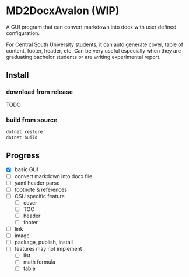 # MD2DocxAvalon (WIP)

A GUI program that can convert markdown into docx with user defined configuration.

For Central South University students, it can auto generate cover, table of content, footer, header, etc. Can be very useful
especially when they are graduating bachelor students or are writing experimental report.

## Install

### download from release

TODO

### build from source

``` powershell
dotnet restore
dotnet build
```

## Progress

- [X] basic GUI
- [ ] convert markdown into docx file
- [ ] yaml header parse
- [ ] footnote & references
- [ ] CSU specific feature
  - [ ] cover
  - [ ] TOC
  - [ ] header
  - [ ] footer
- [ ] link
- [ ] image
- [ ] package, publish, install
- [ ] features may not implement
  - [ ] list
  - [ ] math formula
  - [ ] table